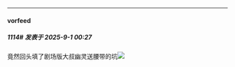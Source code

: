 ﻿
*****

####  vorfeed  
##### 1114#       发表于 2025-9-1 00:27

竟然回头填了剧场版大叔幽灵送腰带的坑<img src="https://static.stage1st.com/image/smiley/face2017/068.png" referrerpolicy="no-referrer">

